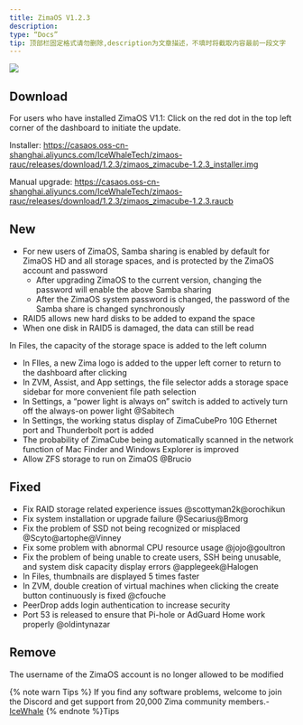 ```yaml
---
title: ZimaOS V1.2.3
description:
type: “Docs”
tip: 顶部栏固定格式请勿删除,description为文章描述，不填时将截取内容最前一段文字
---
```

![](https://manage.icewhale.io/api/static/docs/1724749372699_image.png)
## Download
For users who have installed ZimaOS V1.1: Click on the red dot in the top left corner of the dashboard to initiate the update.

Installer: https://casaos.oss-cn-shanghai.aliyuncs.com/IceWhaleTech/zimaos-rauc/releases/download/1.2.3/zimaos_zimacube-1.2.3_installer.img

Manual upgrade: https://casaos.oss-cn-shanghai.aliyuncs.com/IceWhaleTech/zimaos-rauc/releases/download/1.2.3/zimaos_zimacube-1.2.3.raucb

## New

* For new users of ZimaOS, Samba sharing is enabled by default for ZimaOS HD and all storage spaces, and is protected by the ZimaOS account and password
    - After upgrading ZimaOS to the current version, changing the password will enable the above Samba sharing
    - After the ZimaOS system password is changed, the password of the Samba share is changed synchronously
* RAID5 allows new hard disks to be added to expand the space
* When one disk in RAID5 is damaged, the data can still be read

In Files, the capacity of the storage space is added to the left column
* In FIles, a new Zima logo is added to the upper left corner to return to the dashboard after clicking
* In ZVM, Assist, and App settings, the file selector adds a storage space sidebar for more convenient file path selection
* In Settings, a “power light is always on” switch is added to actively turn off the always-on power light @Sabitech
* In Settings, the working status display of ZimaCubePro 10G Ethernet port and Thunderbolt port is added
* The probability of ZimaCube being automatically scanned in the network function of Mac Finder and Windows Explorer is improved
* Allow ZFS storage to run on ZimaOS @Brucio

## Fixed
* Fix RAID storage related experience issues @scottyman2k@orochikun
* Fix system installation or upgrade failure @Secarius@Bmorg
* Fix the problem of SSD not being recognized or misplaced @Scyto@artophe@Vinney
* Fix some problem with abnormal CPU resource usage @jojo@goultron
* Fix the problem of being unable to create users, SSH being unusable, and system disk capacity display errors @applegeek@Halogen
* In Files, thumbnails are displayed 5 times faster
* In ZVM, double creation of virtual machines when clicking the create button continuously is fixed @cfouche
* PeerDrop adds login authentication to increase security
* Port 53 is released to ensure that Pi-hole or AdGuard Home work properly @oldintynazar


## Remove
The username of the ZimaOS account is no longer allowed to be modified


{% note warn Tips %}
If you find any software problems, welcome to join the Discord and get support from 20,000 Zima community members.- [IceWhale](https://discord.com/invite/f9nzbmpMtU)
{% endnote %}Tips
